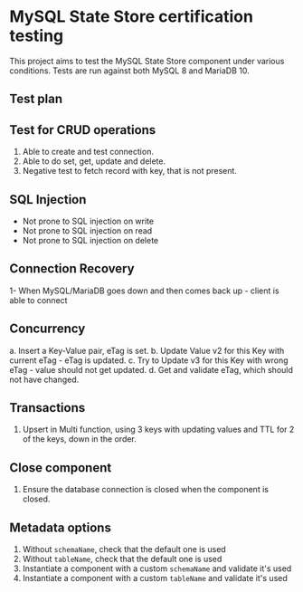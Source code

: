 # MySQL State Store certification testing

This project aims to test the MySQL State Store component under various conditions. Tests are run against both MySQL 8 and MariaDB 10.

## Test plan

## Test for CRUD operations

1. Able to create and test connection.
2. Able to do set, get, update and delete.
3. Negative test to fetch record with key, that is not present.

## SQL Injection

* Not prone to SQL injection on write
* Not prone to SQL injection on read
* Not prone to SQL injection on delete

## Connection Recovery

1- When MySQL/MariaDB goes down and then comes back up - client is able to connect

## Concurrency

a. Insert a Key-Value pair, eTag is set.
b. Update Value v2 for this Key with current eTag - eTag is updated.
c. Try to Update v3 for this Key with wrong eTag - value should not get updated.
d. Get and validate eTag, which should not have changed.

## Transactions

1. Upsert in Multi function, using 3 keys with updating values and TTL for 2 of the keys, down in the order.

## Close component

1. Ensure the database connection is closed when the component is closed.

## Metadata options

1. Without `schemaName`, check that the default one is used
2. Without `tableName`, check that the default one is used
3. Instantiate a component with a custom `schemaName` and validate it's used
4. Instantiate a component with a custom `tableName` and validate it's used
